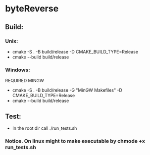 # byteReverse
## Build:
### Unix:
- cmake -S . -B build/release -D CMAKE_BUILD_TYPE=Release
- cmake --build build/release
### Windows:
REQUIRED MINGW 
- cmake -S . -B build/release -G "MinGW Makefiles" -D CMAKE_BUILD_TYPE=Release
- cmake --build build/release
## Test:
- In the root dir call ./run_tests.sh
### Notice. On linux might to make executable by chmode +x run_tests.sh

